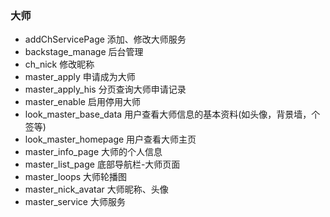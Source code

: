 ### 大师

- addChServicePage 添加、修改大师服务
- backstage_manage 后台管理
- ch_nick 修改昵称
- master_apply 申请成为大师
- master_apply_his 分页查询大师申请记录
- master_enable 启用停用大师
- look_master_base_data 用户查看大师信息的基本资料(如头像，背景墙，个签等)
- look_master_homepage 用户查看大师主页
- master_info_page 大师的个人信息
- master_list_page 底部导航栏-大师页面
- master_loops 大师轮播图
- master_nick_avatar 大师昵称、头像
- master_service 大师服务
